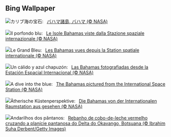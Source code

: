 ## Bing Wallpaper
![](https://www.bing.com/th?id=OHR.BahamasSpace_JA-JP3451367539_UHD.jpg&w=1000)カリブ海の宝石:&nbsp;&ensp;[バハマ諸島, バハマ (© NASA)](https://www.bing.com/th?id=OHR.BahamasSpace_JA-JP3451367539_UHD.jpg)
<br><br/>
![](https://www.bing.com/th?id=OHR.BahamasSpace_IT-IT0834278033_UHD.jpg&w=1000)Il porfondo blu:&nbsp;&ensp;[Le Isole Bahamas viste dalla Stazione spaziale internazionale (© NASA)](https://www.bing.com/th?id=OHR.BahamasSpace_IT-IT0834278033_UHD.jpg)
<br><br/>
![](https://www.bing.com/th?id=OHR.BahamasSpace_FR-FR2737935866_UHD.jpg&w=1000)Le Grand Bleu:&nbsp;&ensp;[Les Bahamas vues depuis la Station spatiale internationale (© NASA)](https://www.bing.com/th?id=OHR.BahamasSpace_FR-FR2737935866_UHD.jpg)
<br><br/>
![](https://www.bing.com/th?id=OHR.BahamasSpace_ES-ES5387689014_UHD.jpg&w=1000)Un cálido y azul chapuzón:&nbsp;&ensp;[Las Bahamas fotografiadas desde la Estación Espacial Internacional (© NASA)](https://www.bing.com/th?id=OHR.BahamasSpace_ES-ES5387689014_UHD.jpg)
<br><br/>
![](https://www.bing.com/th?id=OHR.BahamasSpace_EN-GB7286483322_UHD.jpg&w=1000)A dive into the blue:&nbsp;&ensp;[The Bahamas pictured from the International Space Station (© NASA)](https://www.bing.com/th?id=OHR.BahamasSpace_EN-GB7286483322_UHD.jpg)
<br><br/>
![](https://www.bing.com/th?id=OHR.BahamasSpace_DE-DE5829125320_UHD.jpg&w=1000)Ätherische Küstenperspektive:&nbsp;&ensp;[Die Bahamas von der Internationalen Raumstation aus gesehen (© NASA)](https://www.bing.com/th?id=OHR.BahamasSpace_DE-DE5829125320_UHD.jpg)
<br><br/>
![](https://www.bing.com/th?id=OHR.AntelopeBotswana_PT-BR1126611308_UHD.jpg&w=1000)Andarilhos dos pântanos:&nbsp;&ensp;[Rebanho de cobo-de-leche vermelho cruzando a planície pantanosa do Delta do Okavango, Botsuana (© Ibrahim Suha Derbent/Getty Images)](https://www.bing.com/th?id=OHR.AntelopeBotswana_PT-BR1126611308_UHD.jpg)
<br><br/>
